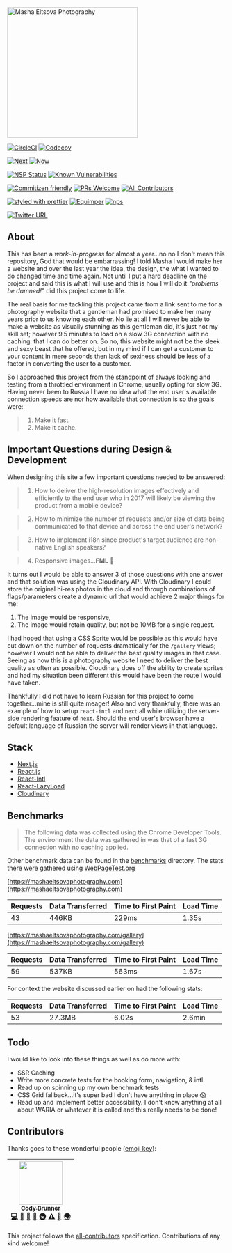 <img alt="Masha Eltsova Photography" src="https://res.cloudinary.com/mashaeltsovaphotography/c_scale,f_auto,q_auto:best,w_300/watermark.png" width="300" />

[![CircleCI](https://img.shields.io/circleci/project/github/rockchalkwushock/mashaeltsova-photography.svg?style=flat-square)](https://circleci.com/gh/rockchalkwushock/mashaeltsova-photography)
[![Codecov](https://img.shields.io/codecov/c/github/rockchalkwushock/mashaeltsova-photography.svg?style=flat-square)](https://codecov.io/gh/rockchalkwushock/mashaeltsova-photography)

[![Next](https://img.shields.io/badge/built%20with-next.js-orange.svg?style=flat-square)](https://github.com/zeit/next.js)
[![Now](https://img.shields.io/badge/deployed%20with-now--cli-orange.svg?style=flat-square)](https://github.com/zeit/now-cli)

[![NSP Status](https://nodesecurity.io/orgs/rcws-development/projects/3bd70012-3566-4c14-81ac-93d567ad94b1/badge)](https://nodesecurity.io/orgs/rcws-development/projects/3bd70012-3566-4c14-81ac-93d567ad94b1)
[![Known Vulnerabilities](https://snyk.io/test/github/rockchalkwushock/mashaeltsova-photography/badge.svg)](https://snyk.io/test/github/rockchalkwushock/mashaeltsova-photography)

[![Commitizen friendly](https://img.shields.io/badge/commitizen-friendly-brightgreen.svg?style=flat-square)](http://commitizen.github.io/cz-cli/)
[![PRs Welcome](https://img.shields.io/badge/PRs-welcome-brightgreen.svg?style=flat-square)](https://github.com/rockchalkwushock/mashaeltsova-photography/pulls)
[![All Contributors](https://img.shields.io/badge/all_contributors-1-orange.svg?style=flat-square)](#contributors)

[![styled with prettier](https://img.shields.io/badge/styled_with-prettier-ff69b4.svg?style=flat-square)](https://github.com/prettier/prettier)
[![Equimper](https://img.shields.io/badge/code%20style-equimper-blue.svg?style=flat-square)](https://github.com/EQuimper/eslint-config-equimper)
[![nps](https://img.shields.io/badge/scripts%20run%20with-nps-blue.svg?style=flat-square)](https://github.com/kentcdodds/nps)

[![Twitter URL](https://img.shields.io/twitter/url/http/shields.io.svg?style=social)](https://twitter.com/RockChalkDev)

## About

This has been a _work-in-progress_ for almost a year...no no I don't mean this repository, God that would be embarrassing! I told Masha I  would make her a website and over the last year the idea, the design, the what I wanted to do changed time and time again. Not until I put a hard deadline on the project and said this is what I will use and this is how I will do it _"problems be damned!"_ did this project come to life.

The real basis for me tackling this project came from a link sent to me for a photography website that a gentleman had promised to make her many years prior to us knowing each other. No lie at all I will never be able to make a website as visually stunning as this gentleman did, it's just not my skill set; however 9.5 minutes to load on a slow 3G connection with no caching: that I can do better on. So no, this website might not be the sleek and sexy beast that he offered, but in my mind if I can get a customer to your content in mere seconds then lack of sexiness should be less of a factor in converting the user to a customer.

So I approached this project from the standpoint of always looking and testing from a throttled environment in Chrome, usually opting for slow 3G. Having never been to Russia I have no idea what the end user's available connection speeds are nor how available that connection is so the goals were:

> 1. Make it fast.
> 2. Make it cache.

## Important Questions during Design & Development

When designing this site a few important questions needed to be answered:

> 1. How to deliver the high-resolution images effectively and efficiently to the end user who in 2017 will likely be viewing the product from a mobile device?

> 2. How to minimize the number of requests and/or size of data being communicated to that device and across the end user's network?

> 3. How to implement i18n since product's target audience are non-native English speakers?

> 4. Responsive images...**FML** :hankey:

It turns out I would be able to answer 3 of those questions with one answer and that solution was using the Cloudinary API. With Cloudinary I could store the original hi-res photos in the cloud and through combinations of flags/parameters create a dynamic url that would achieve 2 major things for me:

1. The image would be responsive,
2. The image would retain quality, but not be 10MB for a single request.

I had hoped that using a CSS Sprite would be possible as this would have cut down on the number of requests dramatically for the `/gallery` views; however I would not be able to deliver the best quality images in that case. Seeing as how this is a photography website I need to deliver the best quality as often as possible. Cloudinary does off the ability to create sprites and had my situation been different this would have been the route I would have taken.

Thankfully I did not have to learn Russian for this project to come together...mine is still quite meager! Also and very thankfully, there was an example of how to setup `react-intl` and `next` all while utilizing the server-side rendering feature of `next`. Should the end user's browser have a default language of Russian the server will render views in that language.

## Stack

- [Next.js](https://github.com/zeit/next.js)
- [React.js](https://github.com/facebook/react)
- [React-Intl](https://github.com/yahoo/react-intl)
- [React-LazyLoad](https://github.com/jasonslyvia/react-lazyload)
- [Cloudinary](https://cloudinary.com)

## Benchmarks

> The following data was collected using the Chrome Developer Tools. The environment the data was gathered in was that of a fast 3G connection with no caching applied.

Other benchmark data can be found in the [benchmarks](https://github.com/rockchalkwushock/mashaeltsova-photography/tree/master/benchmarks) directory. The stats there were gathered using [WebPageTest.org](https://webpagetest.org)

[https://mashaeltsovaphotography.com](https://mashaeltsovaphotography.com)

| Requests | Data Transferred | Time to First Paint | Load Time |
|----------|------------------|---------------------|-----------|
| 43       | 446KB            | 229ms               | 1.35s     |

[https://mashaeltsovaphotography.com/gallery](https://mashaeltsovaphotography.com/gallery)

| Requests | Data Transferred | Time to First Paint | Load Time |
|----------|------------------|---------------------|-----------|
| 59       | 537KB            | 563ms               | 1.67s     |

For context the website discussed earlier on had the following stats:

| Requests | Data Transferred | Time to First Paint | Load Time |
|----------|------------------|---------------------|-----------|
| 53       | 27.3MB           | 6.02s               | 2.6min    |

## Todo

I would like to look into these things as well as do more with:

- SSR Caching
- Write more concrete tests for the booking form, navigation, & intl.
- Read up on spinning up my own benchmark tests
- CSS Grid fallback...it's super bad I don't have anything in place :scream:
- Read up and implement better accessibility. I don't know anything at all about WARIA or whatever it is called and this really needs to be done!

## Contributors

Thanks goes to these wonderful people ([emoji key](https://github.com/kentcdodds/all-contributors#emoji-key)):

<!-- ALL-CONTRIBUTORS-LIST:START - Do not remove or modify this section -->
| [<img src="https://avatars2.githubusercontent.com/u/19720404?v=4" width="100px;"/><br /><sub>Cody Brunner</sub>](https://rcws-development.com/)<br />[💻](https://github.com/rockchalkwushock/mashaeltsova-photography/commits?author=rockchalkwushock "Code") [🎨](#design-rockchalkwushock "Design") [📖](https://github.com/rockchalkwushock/mashaeltsova-photography/commits?author=rockchalkwushock "Documentation") [🤔](#ideas-rockchalkwushock "Ideas, Planning, & Feedback") [🚇](#infra-rockchalkwushock "Infrastructure (Hosting, Build-Tools, etc)") [⚠️](https://github.com/rockchalkwushock/mashaeltsova-photography/commits?author=rockchalkwushock "Tests") [🔧](#tool-rockchalkwushock "Tools") [🌍](#translation-rockchalkwushock "Translation") |
| :---: |
<!-- ALL-CONTRIBUTORS-LIST:END -->

This project follows the [all-contributors](https://github.com/kentcdodds/all-contributors) specification. Contributions of any kind welcome!
